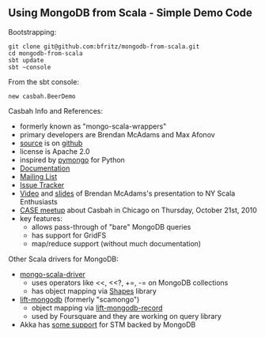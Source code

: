 ## Using MongoDB from Scala - Simple Demo Code

Bootstrapping:

    git clone git@github.com:bfritz/mongodb-from-scala.git
    cd mongodb-from-scala
    sbt update
    sbt ~console

From the sbt console:

    new casbah.BeerDemo


Casbah Info and References:

 * formerly known as "mongo-scala-wrappers"
 * primary developers are Brendan McAdams and Max Afonov
 * [source](http://github.com/novus/casbah) is on [github](http://github.com)
 * license is Apache 2.0
 * inspired by [pymongo](http://api.mongodb.org/python/) for Python
 * [Documentation](http://novus.github.com/docs/casbah/sphinx/html/)
 * [Mailing List](http://groups.google.com/group/mongodb-casbah-users)
 * [Issue Tracker](http://novus.lighthouseapp.com/projects/57054-casbah/overview)
 * [Video](http://vimeo.com/14090025)
   and [slides](http://slideshare.net/bwmcadams/scalany-mongodb-aug10)
   of Brendan McAdams's presentation to NY Scala Enthusiasts
 * [CASE meetup](http://www.meetup.com/chicagoscala/calendar/14793832/)
   about Casbah in Chicago on Thursday, October 21st, 2010
 * key features:
   * allows pass-through of "bare" MongoDB queries
   * has support for GridFS
   * map/reduce support (without much documentation)

Other Scala drivers for MongoDB:

 * [mongo-scala-driver](http://github.com/osinka/mongo-scala-driver)
   * uses operators like <<, <<?, +=, -= on MongoDB collections
   * has object mapping via
     [Shapes](http://github.com/osinka/mongo-scala-driver/wiki/Shapes)
     library
 * [lift-mongodb](http://www.assembla.com/wiki/show/liftweb/lift-mongodb)
   (formerly "scamongo")
    * object mapping via
     [lift-mongodb-record](http://www.assembla.com/wiki/show/liftweb/lift-mongodb-record)
    * used by Foursquare and they are working on query library
 * Akka has [some support](http://doc.akkasource.org/persistence#MongoDB)
   for STM backed by MongoDB
